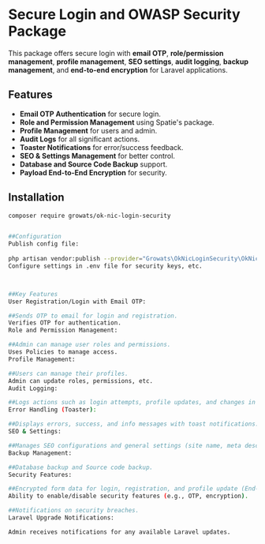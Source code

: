 # Secure Login and OWASP Security Package

This package offers secure login with **email OTP**, **role/permission management**, **profile management**, **SEO settings**, **audit logging**, **backup management**, and **end-to-end encryption** for Laravel applications.

## Features

- **Email OTP Authentication** for secure login.
- **Role and Permission Management** using Spatie's package.
- **Profile Management** for users and admin.
- **Audit Logs** for all significant actions.
- **Toaster Notifications** for error/success feedback.
- **SEO & Settings Management** for better control.
- **Database and Source Code Backup** support.
- **Payload End-to-End Encryption** for security.

## Installation

```bash
composer require growats/ok-nic-login-security


##Configuration
Publish config file:
 
php artisan vendor:publish --provider="Growats\OkNicLoginSecurity\OkNicLoginSecurityServiceProvider"
Configure settings in .env file for security keys, etc.



##Key Features
User Registration/Login with Email OTP:

##Sends OTP to email for login and registration.
Verifies OTP for authentication.
Role and Permission Management:

##Admin can manage user roles and permissions.
Uses Policies to manage access.
Profile Management:

##Users can manage their profiles.
Admin can update roles, permissions, etc.
Audit Logging:

##Logs actions such as login attempts, profile updates, and changes in settings.
Error Handling (Toaster):

##Displays errors, success, and info messages with toast notifications.
SEO & Settings:

##Manages SEO configurations and general settings (site name, meta description, etc.).
Backup Management:

##Database backup and Source code backup.
Security Features:

##Encrypted form data for login, registration, and profile update (End-to-End Encryption).
Ability to enable/disable security features (e.g., OTP, encryption).

##Notifications on security breaches.
Laravel Upgrade Notifications:

Admin receives notifications for any available Laravel updates.

